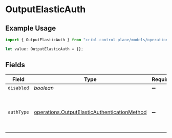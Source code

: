 # OutputElasticAuth

## Example Usage

```typescript
import { OutputElasticAuth } from "cribl-control-plane/models/operations";

let value: OutputElasticAuth = {};
```

## Fields

| Field                                                                                                        | Type                                                                                                         | Required                                                                                                     | Description                                                                                                  |
| ------------------------------------------------------------------------------------------------------------ | ------------------------------------------------------------------------------------------------------------ | ------------------------------------------------------------------------------------------------------------ | ------------------------------------------------------------------------------------------------------------ |
| `disabled`                                                                                                   | *boolean*                                                                                                    | :heavy_minus_sign:                                                                                           | N/A                                                                                                          |
| `authType`                                                                                                   | [operations.OutputElasticAuthenticationMethod](../../models/operations/outputelasticauthenticationmethod.md) | :heavy_minus_sign:                                                                                           | Enter credentials directly, or select a stored secret                                                        |
